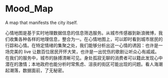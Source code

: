 # Mood_Map

A map that manifests the city itself.

心情地图是基于实时地理数据信息的信息筛选服务。从城市传感器到新浪微博，我们收集各种各样的地理信息，整合为一。在心情地图上，可以即时看到城市居民的行踪和心情。在特定情绪的集聚之处，我们能够分析出这一心情的诱因：也许是一场完美的 live 让数百位居民开怀大笑，也许是一出忧伤的歌剧让听众心有戚戚。在我们的服务中，城市的脉搏清晰可见。身处孤寂无聊的消费者可以籍此发现心中潜在的激情；本地政府也能分析时常焦虑、沮丧的街区可能出现的问题。看人海潮起潮落，数据面前，了无秘密。
